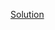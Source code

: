 [Solution](https://leetcode.com/problems/linked-list-random-node/discuss/1672358/C%2B%2BPythonJava-Reservoir-sampling-oror-Prove-step-by-step-oror-Image)